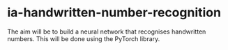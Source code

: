 # ia-handwritten-number-recognition
The aim will be to build a neural network that recognises handwritten numbers. This will be done using the PyTorch library.
